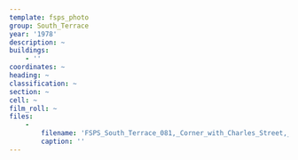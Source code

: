 ```yaml
---
template: fsps_photo
group: South_Terrace
year: '1978'
description: ~
buildings:
    - ''
coordinates: ~
heading: ~
classification: ~
section: ~
cell: ~
film_roll: ~
files:
    -
        filename: 'FSPS_South_Terrace_081,_Corner_with_Charles_Street,_17-12-E_1978.png'
        caption: ''
---
```


